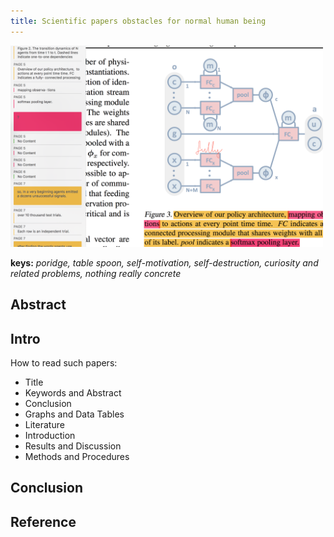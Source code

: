 ```yaml
---
title: Scientific papers obstacles for normal human being
---
```


<img src="../images/1.png" width="500px">

**keys:** _poridge, table spoon, self-motivation, self-destruction, curiosity and related problems, nothing really concrete_

## Abstract

## Intro

How to read such papers:

 - Title
 - Keywords and Abstract
 - Conclusion
 - Graphs and Data Tables
 - Literature
 - Introduction
 - Results and Discussion
 - Methods and Procedures

## Conclusion

## Reference

